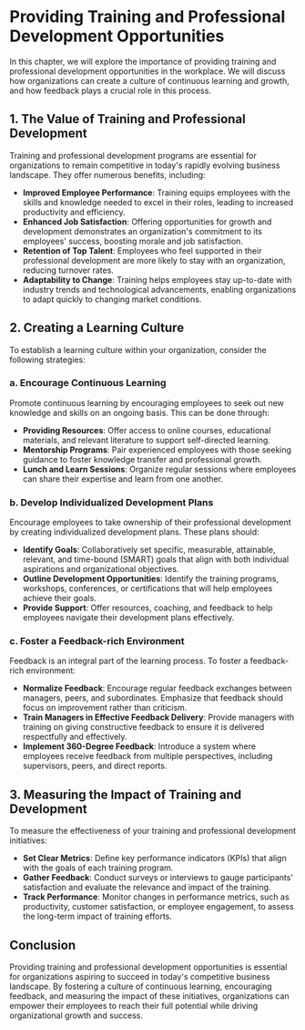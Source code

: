 # Providing Training and Professional Development Opportunities

In this chapter, we will explore the importance of providing training and professional development opportunities in the workplace. We will discuss how organizations can create a culture of continuous learning and growth, and how feedback plays a crucial role in this process.

## 1\. The Value of Training and Professional Development

Training and professional development programs are essential for organizations to remain competitive in today's rapidly evolving business landscape. They offer numerous benefits, including:

- **Improved Employee Performance**: Training equips employees with the skills and knowledge needed to excel in their roles, leading to increased productivity and efficiency.
- **Enhanced Job Satisfaction**: Offering opportunities for growth and development demonstrates an organization's commitment to its employees' success, boosting morale and job satisfaction.
- **Retention of Top Talent**: Employees who feel supported in their professional development are more likely to stay with an organization, reducing turnover rates.
- **Adaptability to Change**: Training helps employees stay up-to-date with industry trends and technological advancements, enabling organizations to adapt quickly to changing market conditions.

## 2\. Creating a Learning Culture

To establish a learning culture within your organization, consider the following strategies:

### a. Encourage Continuous Learning

Promote continuous learning by encouraging employees to seek out new knowledge and skills on an ongoing basis. This can be done through:

- **Providing Resources**: Offer access to online courses, educational materials, and relevant literature to support self-directed learning.
- **Mentorship Programs**: Pair experienced employees with those seeking guidance to foster knowledge transfer and professional growth.
- **Lunch and Learn Sessions**: Organize regular sessions where employees can share their expertise and learn from one another.

### b. Develop Individualized Development Plans

Encourage employees to take ownership of their professional development by creating individualized development plans. These plans should:

- **Identify Goals**: Collaboratively set specific, measurable, attainable, relevant, and time-bound (SMART) goals that align with both individual aspirations and organizational objectives.
- **Outline Development Opportunities**: Identify the training programs, workshops, conferences, or certifications that will help employees achieve their goals.
- **Provide Support**: Offer resources, coaching, and feedback to help employees navigate their development plans effectively.

### c. Foster a Feedback-rich Environment

Feedback is an integral part of the learning process. To foster a feedback-rich environment:

- **Normalize Feedback**: Encourage regular feedback exchanges between managers, peers, and subordinates. Emphasize that feedback should focus on improvement rather than criticism.
- **Train Managers in Effective Feedback Delivery**: Provide managers with training on giving constructive feedback to ensure it is delivered respectfully and effectively.
- **Implement 360-Degree Feedback**: Introduce a system where employees receive feedback from multiple perspectives, including supervisors, peers, and direct reports.

## 3\. Measuring the Impact of Training and Development

To measure the effectiveness of your training and professional development initiatives:

- **Set Clear Metrics**: Define key performance indicators (KPIs) that align with the goals of each training program.
- **Gather Feedback**: Conduct surveys or interviews to gauge participants' satisfaction and evaluate the relevance and impact of the training.
- **Track Performance**: Monitor changes in performance metrics, such as productivity, customer satisfaction, or employee engagement, to assess the long-term impact of training efforts.

## Conclusion

Providing training and professional development opportunities is essential for organizations aspiring to succeed in today's competitive business landscape. By fostering a culture of continuous learning, encouraging feedback, and measuring the impact of these initiatives, organizations can empower their employees to reach their full potential while driving organizational growth and success.
